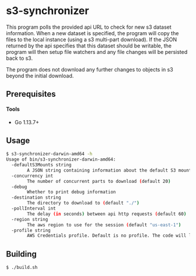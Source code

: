 # s3-synchronizer

This program polls the provided api URL to check for new s3 dataset information.
When a new dataset is specified, the program will copy the files to the local instance
(using a s3 multi-part download). If the JSON returned by the api specifies that this
dataset should be writable, the program will then setup file watchers and any file changes
will be persisted back to s3.

The program does not download any further changes to objects in s3 beyond the initial
download.

## Prerequisites

#### Tools

- Go 1.13.7+

## Usage

```bash
$ s3-synchronizer-darwin-amd64 -h
Usage of bin/s3-synchronizer-darwin-amd64:
  -defaultS3Mounts string
        A JSON string containing information about the default S3 mounts E.g., [{"id":"some-id","bucket":"some-s3-bucket-name","prefix":"some/s3/prefix/path","writeable":false,"kmsKeyId":"some-kms-key-arn"}] 
  -concurrency int
        The number of concurrent parts to download (default 20)
  -debug
        Whether to print debug information
  -destination string
        The directory to download to (default "./")
  -pollInterval int
        The delay (in seconds) between api http requests (default 60)
  -region string
        The aws region to use for the session (default "us-east-1")
  -profile string
        AWS Credentials profile. Default is no profile. The code will look for credentials in the following order: ENV variables, default credentials profile, EC2 instance metadata
```

## Building

```bash
$ ./build.sh
```
